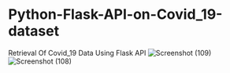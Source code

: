 # Python-Flask-API-on-Covid_19-dataset
Retrieval Of Covid_19 Data Using Flask API
![Screenshot (109)](https://user-images.githubusercontent.com/75555467/155264398-e111a915-fa9d-4d7d-b8ed-2605790129bb.png)
![Screenshot (108)](https://user-images.githubusercontent.com/75555467/155264427-c32b9a4d-1937-45bf-911a-a7f67fa9e313.png)
